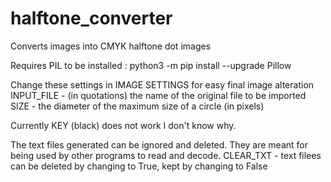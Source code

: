 # halftone_converter
Converts images into CMYK halftone dot images

Requires PIL to be installed :   python3 -m pip install --upgrade Pillow

Change these settings in IMAGE SETTINGS for easy final image alteration
INPUT_FILE -    (in quotations) the name of the original file to be imported
SIZE       -    the diameter of the maximum size of a circle (in pixels)

Currently KEY (black) does not work I don't know why.

The text files generated can be ignored and deleted. They are meant for being used by other programs to read and decode.
CLEAR_TXT  -    text filees can be deleted by changing to True, kept by changing to False 